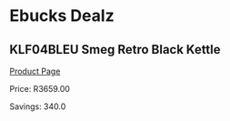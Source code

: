 
# Ebucks Dealz
## KLF04BLEU Smeg Retro Black Kettle
[Product Page](https://www.ebucks.com/web/shop/productSelected.do?prodId=1149103236&catId=704985963)

Price: R3659.00

Savings: 340.0


	